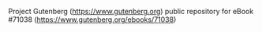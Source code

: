 Project Gutenberg (https://www.gutenberg.org) public repository for
eBook #71038 (https://www.gutenberg.org/ebooks/71038)
